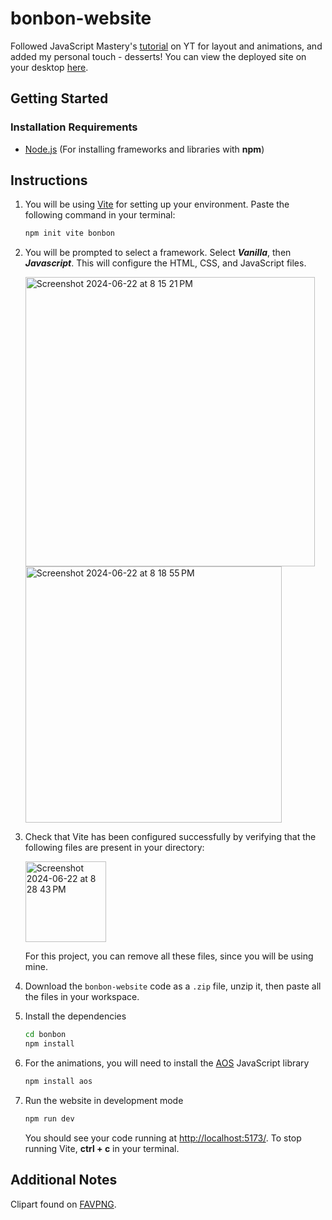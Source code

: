 # bonbon-website
Followed JavaScript Mastery's [tutorial](https://youtu.be/QRrPE9aj3wI?si=4ju1ys6aX1PXp2oq) on YT for layout and animations, and added my personal touch - desserts! You can view the deployed site on your desktop [here](https://bonbon-desserts.net/).
## Getting Started
### Installation Requirements
  * [Node.js](https://nodejs.org/en) (For installing frameworks and libraries with **npm**)

## Instructions
  1. You will be using [Vite](https://vitejs.dev/) for setting up your environment. Paste the following command in your terminal:
     ```sh
     npm init vite bonbon
      ```
  2. You will be prompted to select a framework. Select ***Vanilla***, then ***Javascript***. This will configure the HTML, CSS, and JavaScript files.
     
     <img width="463" alt="Screenshot 2024-06-22 at 8 15 21 PM" src="https://github.com/snehasadap/bonbon-website/assets/104543929/6db504e4-7685-4594-84b2-cf1eed9790a3">
     <img width="410" alt="Screenshot 2024-06-22 at 8 18 55 PM" src="https://github.com/snehasadap/bonbon-website/assets/104543929/324b987d-7adf-42fa-b7e3-c29849ced254">

  3. Check that Vite has been configured successfully by verifying that the following files are present in your directory:

     <img width="129" alt="Screenshot 2024-06-22 at 8 28 43 PM" src="https://github.com/snehasadap/bonbon-website/assets/104543929/d135f584-0070-442a-81ba-da3885a5e54a">

     For this project, you can remove all these files, since you will be using mine. 

  4. Download the `bonbon-website` code as a `.zip` file, unzip it, then paste all the files in your workspace.    
  5. Install the dependencies
     ```sh
     cd bonbon
     npm install
     ```
 6. For the animations, you will need to install the [AOS](https://github.com/michalsnik/aos) JavaScript library
    ```sh
    npm install aos
    ```
 7. Run the website in development mode
    ```sh
    npm run dev
    ```
       You should see your code running at [http://localhost:5173/](http://localhost:5173/). To stop running Vite, **ctrl + c** in your terminal.
## Additional Notes
Clipart found on [FAVPNG](https://favpng.com/).
    
